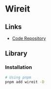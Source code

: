 # Wireit

<!--
https://github.com/deebloo/wireit-visualizer
-->

## Links

- [Code Repository](https://github.com/google/wireit)

## Library

### Installation

```sh
# Using pnpm
pnpm add wireit -D
```

<!--
code --install-extension google.wireit
-->
